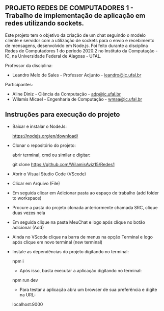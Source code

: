 ## PROJETO REDES DE COMPUTADORES 1 - Trabalho de implementação de aplicação em redes utilizando sockets.

Este projeto tem o objetivo da criação de um chat seguindo o modelo cliente e servidor com a utilização de sockets para o envio e recebimento de mensagens, desenvolvido em Node.js. Foi feito durante a disciplina Redes de Computadores 1 do período 2020.2 no Instituto da Computação - IC, na Universidade Federal de Alagoas - UFAL.

Professor da disciplina:
* Leandro Melo de Sales           - Professor Adjunto              - leandro@ic.ufal.br

Participantes:
* Aline Diniz              - Ciência da Computação          - adp@ic.ufal.br
* Wilamis Micael           - Engenharia de Computação       - wmaa@ic.ufal.br

## Instruções para execução do projeto
* Baixar e instalar o NodeJs: 
  
  https://nodejs.org/en/download/
* Clonar o repositório do projeto: 

  abrir terminal, cmd ou similar e digitar:
  
  git clone https://github.com/WilamisAviz15/Redes1

* Abrir o Visual Studio Code (VScode)
* Clicar em Arquivo (File)
* Em seguida clicar em Adicionar pasta ao espaço de trabalho (add folder to workspace)
* Procure a pasta do projeto clonada anteriormente chamada SRC, clique duas vezes nela
* Em seguida clique na pasta MeuChat e logo após clique no botão adicionar (Add)

* Ainda no VScode clique na barra de menus na opção Terminal e logo após clique em novo terminal (new terminal)
* Instale as dependências do projeto digitando no terminal:

  npm i
  
  * Após isso, basta executar a aplicação digitando no terminal:
  
  npm run dev
  
  * Para testar a aplicação abra um browser de sua preferência e digite na URL:
  
  localhost:9000
